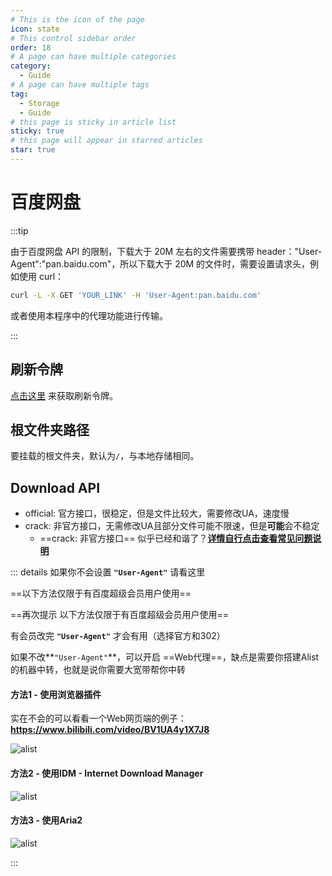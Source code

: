 ```yaml
---
# This is the icon of the page
icon: state
# This control sidebar order
order: 18
# A page can have multiple categories
category:
  - Guide
# A page can have multiple tags
tag:
  - Storage
  - Guide
# this page is sticky in article list
sticky: true
# this page will appear in starred articles
star: true
---
```


# 百度网盘

:::tip

由于百度网盘 API 的限制，下载大于 20M 左右的文件需要携带 header："User-Agent":"pan.baidu.com"，所以下载大于 20M 的文件时，需要设置请求头，例如使用 curl：

```bash
curl -L -X GET 'YOUR_LINK' -H 'User-Agent:pan.baidu.com'
```

或者使用本程序中的代理功能进行传输。

:::

## 刷新令牌

[点击这里](https://openapi.baidu.com/oauth/2.0/authorize?response_type=code&client_id=iYCeC9g08h5vuP9UqvPHKKSVrKFXGa1v&redirect_uri=https://alist.nn.ci/tool/baidu/callback&scope=basic,netdisk&qrcode=1) 来获取刷新令牌。

## 根文件夹路径

要挂载的根文件夹，默认为`/`，与本地存储相同。

## Download API

- official: 官方接口，很稳定，但是文件比较大，需要修改UA，速度慢
- crack: 非官方接口，无需修改UA且部分文件可能不限速，但是**可能**会不稳定
  -  ==crack: 非官方接口== 似乎已经和谐了？[**详情自行点击查看常见问题说明**](../../faq/why.md#百度云盘非官方下载报错出现-hit-black-userlist-hit-illeage-dlna)



::: details 如果你不会设置 **`"User-Agent"`** 请看这里

 ==以下方法仅限于有百度超级会员用户使用== 

 ==再次提示 以下方法仅限于有百度超级会员用户使用== 

有会员改完 **`"User-Agent"`** 才会有用（选择官方和302）

如果不改**`"User-Agent"`**，可以开启 ==Web代理==，缺点是需要你搭建Alist的机器中转，也就是说你需要大宽带帮你中转

#### 方法1 - 使用浏览器插件

实在不会的可以看看一个Web网页端的例子： **https://www.bilibili.com/video/BV1UA4y1X7J8**

![alist](/img/drivers/baidu/bdUA.png)

#### 方法2 - 使用IDM - Internet Download Manager

![alist](/img/drivers/baidu/idm-ua.png)

#### 方法3 - 使用Aria2

![alist](/img/drivers/baidu/aria2-ua.png)

:::

